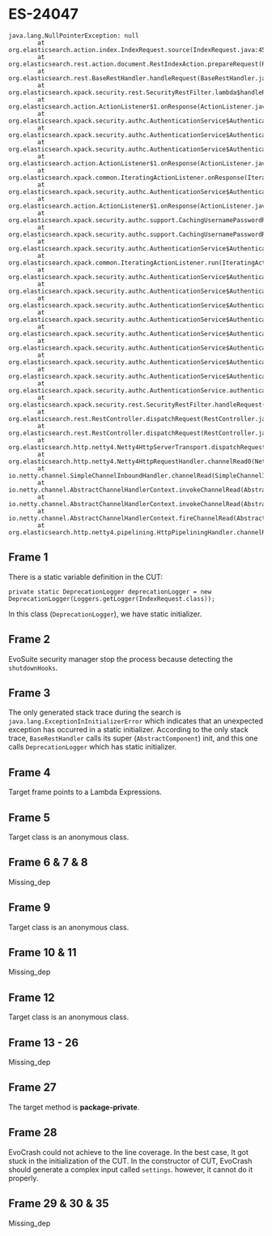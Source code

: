 # ES-24047

```
java.lang.NullPointerException: null
        at org.elasticsearch.action.index.IndexRequest.source(IndexRequest.java:455)
        at org.elasticsearch.rest.action.document.RestIndexAction.prepareRequest(RestIndexAction.java:75)
        at org.elasticsearch.rest.BaseRestHandler.handleRequest(BaseRestHandler.java:64)
        at org.elasticsearch.xpack.security.rest.SecurityRestFilter.lambda$handleRequest$0(SecurityRestFilter.java:81)
        at org.elasticsearch.action.ActionListener$1.onResponse(ActionListener.java:59)
        at org.elasticsearch.xpack.security.authc.AuthenticationService$Authenticator.lambda$finishAuthentication$18(AuthenticationService.java:395)
        at org.elasticsearch.xpack.security.authc.AuthenticationService$Authenticator.finishAuthentication(AuthenticationService.java:404)
        at org.elasticsearch.xpack.security.authc.AuthenticationService$Authenticator.consumeUser(AuthenticationService.java:338)
        at org.elasticsearch.action.ActionListener$1.onResponse(ActionListener.java:59)
        at org.elasticsearch.xpack.common.IteratingActionListener.onResponse(IteratingActionListener.java:114)
        at org.elasticsearch.xpack.security.authc.AuthenticationService$Authenticator.lambda$null$8(AuthenticationService.java:261)
        at org.elasticsearch.action.ActionListener$1.onResponse(ActionListener.java:59)
        at org.elasticsearch.xpack.security.authc.support.CachingUsernamePasswordRealm.authenticateWithCache(CachingUsernamePasswordRealm.java:115)
        at org.elasticsearch.xpack.security.authc.support.CachingUsernamePasswordRealm.authenticate(CachingUsernamePasswordRealm.java:92)
        at org.elasticsearch.xpack.security.authc.AuthenticationService$Authenticator.lambda$consumeToken$9(AuthenticationService.java:253)
        at org.elasticsearch.xpack.common.IteratingActionListener.run(IteratingActionListener.java:93)
        at org.elasticsearch.xpack.security.authc.AuthenticationService$Authenticator.consumeToken(AuthenticationService.java:272)
        at org.elasticsearch.xpack.security.authc.AuthenticationService$Authenticator.lambda$extractToken$6(AuthenticationService.java:228)
        at org.elasticsearch.xpack.security.authc.AuthenticationService$Authenticator.extractToken(AuthenticationService.java:236)
        at org.elasticsearch.xpack.security.authc.AuthenticationService$Authenticator.lambda$authenticateAsync$0(AuthenticationService.java:184)
        at org.elasticsearch.xpack.security.authc.AuthenticationService$Authenticator.lambda$lookForExistingAuthentication$2(AuthenticationService.java:201)
        at org.elasticsearch.xpack.security.authc.AuthenticationService$Authenticator.lookForExistingAuthentication(AuthenticationService.java:213)
        at org.elasticsearch.xpack.security.authc.AuthenticationService$Authenticator.authenticateAsync(AuthenticationService.java:180)
        at org.elasticsearch.xpack.security.authc.AuthenticationService$Authenticator.access$000(AuthenticationService.java:142)
        at org.elasticsearch.xpack.security.authc.AuthenticationService.authenticate(AuthenticationService.java:97)
        at org.elasticsearch.xpack.security.rest.SecurityRestFilter.handleRequest(SecurityRestFilter.java:78)
        at org.elasticsearch.rest.RestController.dispatchRequest(RestController.java:260)
        at org.elasticsearch.rest.RestController.dispatchRequest(RestController.java:199)
        at org.elasticsearch.http.netty4.Netty4HttpServerTransport.dispatchRequest(Netty4HttpServerTransport.java:515)
        at org.elasticsearch.http.netty4.Netty4HttpRequestHandler.channelRead0(Netty4HttpRequestHandler.java:72)
        at io.netty.channel.SimpleChannelInboundHandler.channelRead(SimpleChannelInboundHandler.java:105)
        at io.netty.channel.AbstractChannelHandlerContext.invokeChannelRead(AbstractChannelHandlerContext.java:363)
        at io.netty.channel.AbstractChannelHandlerContext.invokeChannelRead(AbstractChannelHandlerContext.java:349)
        at io.netty.channel.AbstractChannelHandlerContext.fireChannelRead(AbstractChannelHandlerContext.java:341)
        at org.elasticsearch.http.netty4.pipelining.HttpPipeliningHandler.channelRead(HttpPipeliningHandler.java:63)
```

## Frame 1
There is a static variable definition in the CUT:
```
private static DeprecationLogger deprecationLogger = new DeprecationLogger(Loggers.getLogger(IndexRequest.class));
```
In this class (`DeprecationLogger`), we have static initializer.


## Frame 2
EvoSuite security manager stop the process because detecting the `shutdownHooks`.

## Frame 3
The only generated stack trace during the search is `java.lang.ExceptionInInitializerError` which indicates that an unexpected exception has occurred in a static initializer.
According to the only stack trace, `BaseRestHandler` calls its super (`AbstractComponent`) init, and this one calls `DeprecationLogger` which has static initializer.

## Frame 4
Target frame points to a Lambda Expressions.

## Frame 5
Target class is an anonymous class.

## Frame 6 & 7 & 8
Missing_dep

## Frame 9
Target class is an anonymous class.

## Frame 10 & 11
Missing_dep

## Frame 12
Target class is an anonymous class.

## Frame 13 - 26
Missing_dep

## Frame 27
The target method is **package-private**.
## Frame 28
EvoCrash could not achieve to the line coverage. In the best case, It got stuck in the initialization of the CUT. In the constructor of CUT, EvoCrash should generate a complex input called `settings`. however, it cannot do it properly.

## Frame 29 & 30 & 35
Missing_dep
